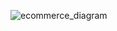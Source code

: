 
![ecommerce_diagram](https://github.com/user-attachments/assets/a38f04bb-5bcd-4bfb-9d5d-f167b570c05e)








